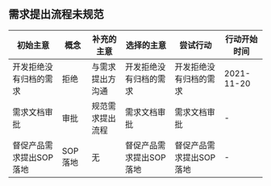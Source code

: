 ## 需求提出流程未规范

| 初始主意                | 概念    | 补充的主意       | 选择的主意              | 尝试行动                | 行动开始时间 |
| ----------------------- | ------- | ---------------- | ----------------------- | ----------------------- | ------------ |
| 开发拒绝没有归档的需求  | 拒绝    | 与需求提出方沟通 | 开发拒绝没有归档的需求  | 开发拒绝没有归档的需求  | 2021-11-20   |
| 需求文档审批            | 审批    | 规范需求提出流程 | 需求文档审批            | 需求文档审批            | -            |
| 督促产品需求提出SOP落地 | SOP落地 | 无               | 督促产品需求提出SOP落地 | 督促产品需求提出SOP落地 | -            |

